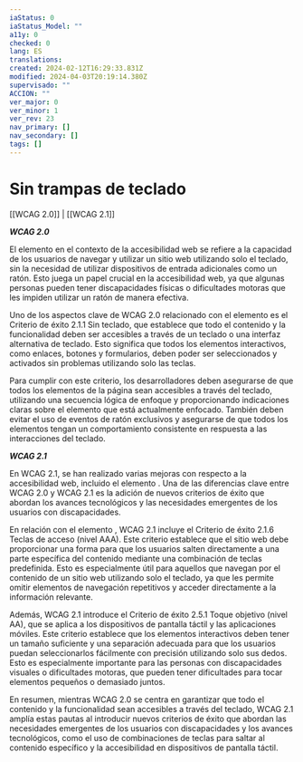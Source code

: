 ```yaml
---
iaStatus: 0
iaStatus_Model: ""
a11y: 0
checked: 0
lang: ES
translations: 
created: 2024-02-12T16:29:33.831Z
modified: 2024-04-03T20:19:14.380Z
supervisado: ""
ACCION: ""
ver_major: 0
ver_minor: 1
ver_rev: 23
nav_primary: []
nav_secondary: []
tags: []
---
```

# Sin trampas de teclado

[[WCAG 2.0]] | [[WCAG 2.1]]

***WCAG 2.0***

El elemento  en el contexto de la accesibilidad web se refiere a la capacidad de los usuarios de navegar y utilizar un sitio web utilizando solo el teclado, sin la necesidad de utilizar dispositivos de entrada adicionales como un ratón. Esto juega un papel crucial en la accesibilidad web, ya que algunas personas pueden tener discapacidades físicas o dificultades motoras que les impiden utilizar un ratón de manera efectiva.

Uno de los aspectos clave de WCAG 2.0 relacionado con el elemento  es el Criterio de éxito 2.1.1 Sin teclado, que establece que todo el contenido y la funcionalidad deben ser accesibles a través de un teclado o una interfaz alternativa de teclado. Esto significa que todos los elementos interactivos, como enlaces, botones y formularios, deben poder ser seleccionados y activados sin problemas utilizando solo las teclas.

Para cumplir con este criterio, los desarrolladores deben asegurarse de que todos los elementos de la página sean accesibles a través del teclado, utilizando una secuencia lógica de enfoque y proporcionando indicaciones claras sobre el elemento que está actualmente enfocado. También deben evitar el uso de eventos de ratón exclusivos y asegurarse de que todos los elementos tengan un comportamiento consistente en respuesta a las interacciones del teclado.

***WCAG 2.1***

En WCAG 2.1, se han realizado varias mejoras con respecto a la accesibilidad web, incluido el elemento . Una de las diferencias clave entre WCAG 2.0 y WCAG 2.1 es la adición de nuevos criterios de éxito que abordan los avances tecnológicos y las necesidades emergentes de los usuarios con discapacidades.

En relación con el elemento , WCAG 2.1 incluye el Criterio de éxito 2.1.6 Teclas de acceso (nivel AAA). Este criterio establece que el sitio web debe proporcionar una forma para que los usuarios salten directamente a una parte específica del contenido mediante una combinación de teclas predefinida. Esto es especialmente útil para aquellos que navegan por el contenido de un sitio web utilizando solo el teclado, ya que les permite omitir elementos de navegación repetitivos y acceder directamente a la información relevante.

Además, WCAG 2.1 introduce el Criterio de éxito 2.5.1 Toque objetivo (nivel AA), que se aplica a los dispositivos de pantalla táctil y las aplicaciones móviles. Este criterio establece que los elementos interactivos deben tener un tamaño suficiente y una separación adecuada para que los usuarios puedan seleccionarlos fácilmente con precisión utilizando solo sus dedos. Esto es especialmente importante para las personas con discapacidades visuales o dificultades motoras, que pueden tener dificultades para tocar elementos pequeños o demasiado juntos.

En resumen, mientras WCAG 2.0 se centra en garantizar que todo el contenido y la funcionalidad sean accesibles a través del teclado, WCAG 2.1 amplía estas pautas al introducir nuevos criterios de éxito que abordan las necesidades emergentes de los usuarios con discapacidades y los avances tecnológicos, como el uso de combinaciones de teclas para saltar al contenido específico y la accesibilidad en dispositivos de pantalla táctil.
